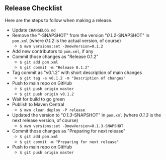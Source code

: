## Release Checklist

Here are the steps to follow when making a release.

* Update `CHANGELOG.md`
* Remove the "-SNAPSHOT" from the version "*0.1.2*-SNAPSHOT" in `pom.xml` (where *0.1.2* is the actual version, of course)
  * `$ mvn versions:set -DnewVersion=0.1.2`
* Add new contributors to `pom.xml`, if any
* Commit those changes as "Release 0.1.2"
  * `$ git add pom.xml`
  * `$ git commit -m "Release 0.1.2"`
* Tag commit as "v0.1.2" with short description of main changes
  * `$ git tag -a v0.1.2 -m "Description of changes"`
* Push to main repo on GitHub
  * `$ git push origin master`
  * `$ git push origin v0.1.2`
* Wait for build to go green
* Publish to Maven Central
  * `$ mvn clean deploy -P release`
* Updated the version to "*0.1.3*-SNAPSHOT" in `pom.xml` (where *0.1.3* is the next release version, of course)
  * `$ mvn versions:set -DnewVersion=0.1.3-SNAPSHOT`
* Commit those changes as "Preparing for next release"
  * `$ git add pom.xml`
  * `$ git commit -m "Preparing for next release"`
* Push to main repo on GitHub
  * `$ git push origin master`
